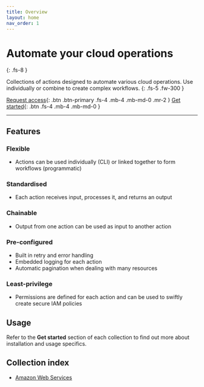 ```yaml
---
title: Overview
layout: home
nav_order: 1
---
```


# Automate your cloud operations
{: .fs-8 }

Collections of actions designed to automate various cloud operations. Use individually or combine to create complex workflows.
{: .fs-5 .fw-300 }

[Request access](https://avtomat.io){: .btn .btn-primary .fs-4 .mb-4 .mb-md-0 .mr-2 }
[Get started](/aws/get_started){: .btn .fs-4 .mb-4 .mb-md-0 }

---

## Features

### Flexible
- Actions can be used individually (CLI) or linked together to form workflows (programmatic)

### Standardised
- Each action receives input, processes it, and returns an output

### Chainable
- Output from one action can be used as input to another action

### Pre-configured
  - Built in retry and error handling 
  - Embedded logging for each action
  - Automatic pagination when dealing with many resources

### Least-privilege
- Permissions are defined for each action and can be used to swiftly create secure IAM policies


## Usage

Refer to the **Get started** section of each collection to find out more about installation and usage specifics.

## Collection index
- [Amazon Web Services](/aws/get_started)

